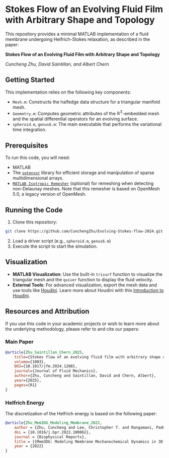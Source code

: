 # Stokes Flow of an Evolving Fluid Film with Arbitrary Shape and Topology
This repository provides a minimal MATLAB implementation of a fluid membrane undergoing Helfrich-Stokes relaxation, as described in the paper:

**Stokes Flow of an Evolving Fluid Film with Arbitrary Shape and Topology**

*Cuncheng Zhu, David Saintillan, and Albert Chern*

## Getting Started
This implementation relies on the following key components:
* `Mesh.m`: Constructs the halfedge data structure for a triangular manifold mesh.
* `Geometry.m`: Computes geometric attributes of the $\mathbb{R}^3$-embedded mesh and the spatial differential operators for an evolving surface.
* `spheroid.m`, `genus6.m`: The main executable that performs the variational time integration.

## Prerequisites
To run this code, you will need:
* MATLAB
* The [`sptensor`](https://www.tensortoolbox.org/sptensor_doc.html) library for efficient storage and manipulation of sparse multidimensional arrays.
* [`MATLAB Isotropic Remesher`](https://github.com/christopherhelf/isotropicremeshing?tab=readme-ov-file#matlab-isotropic-remesher) (optional) for remeshing when detecting non-Delaunay meshes. 
Note that this remesher is based on OpenMesh 5.0, a legacy version of OpenMesh.

## Running the Code
1. Clone this repository:
```Bash
git clone https://github.com/CunchengZhu/Evolving-Stokes-flow-2024.git
```
2. Load a driver script (e.g., `spheroid.m`, `genus6.m`)
3. Execute the script to start the simulation.

## Visualization
* **MATLAB Visualization**: Use the built-in `trisurf` function to visualize the triangular mesh and the `quiver` function to display the fluid velocity. 
* **External Tools**: For advanced visualization, export the mesh data and use tools like [Houdini](https://www.sidefx.com/download/). Learn more about Houdini with this [Introduction to Houdini](https://cseweb.ucsd.edu/~alchern/teaching/houdini/).

## Resources and Attribution
If you use this code in your academic projects or wish to learn more about the underlying methodology, please refer to and cite our papers:

### Main Paper
```bibtex
@article{Zhu_Saintillan_Chern_2025,
    title={Stokes flow of an evolving fluid film with arbitrary shape and topology},
    volume={1003},
    DOI={10.1017/jfm.2024.1208},
    journal={Journal of Fluid Mechanics},
    author={Zhu, Cuncheng and Saintillan, David and Chern, Albert},
    year={2025},
    pages={R1}
}
```

### Helfrich Energy
The discretization of the Helfrich energy is based on the following paper: 

```bibtex
@article{Zhu_Mem3DG_Modeling_Membrane_2022,
    author = {Zhu, Cuncheng and Lee, Christopher T. and Rangamani, Padmini},
    doi = {10.1016/j.bpr.2022.100062},
    journal = {Biophysical Reports},
    title = {{Mem3DG: Modeling Membrane Mechanochemical Dynamics in 3D using Discrete Differential Geometry}},
    year = {2022}
}
```
